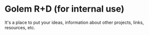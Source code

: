 # Golem R+D (for internal use)

It's a place to put your ideas, information about other projects, links, resources, etc. 
